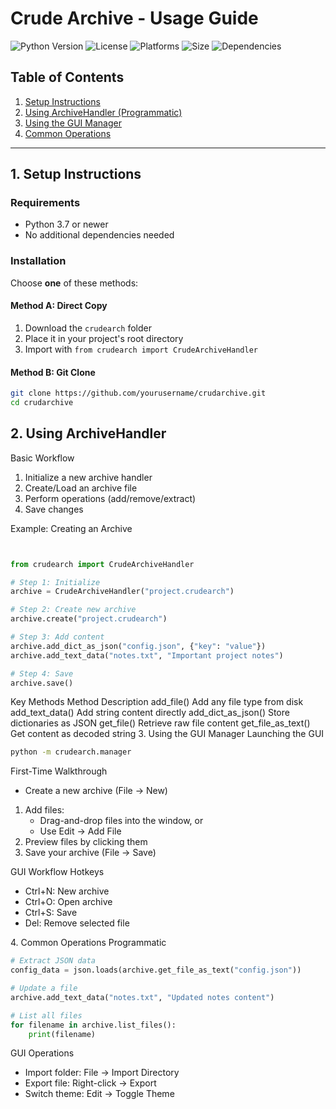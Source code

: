 # Crude Archive - Usage Guide
![Python Version](https://img.shields.io/badge/python-3.7+-blue.svg)
![License](https://img.shields.io/badge/license-MIT-green.svg)
![Platforms](https://img.shields.io/badge/platforms-Windows%20%7C%20macOS%20%7C%20Linux-lightgrey)
![Size](https://img.shields.io/badge/install_size-%3C100KB-success)
![Dependencies](https://img.shields.io/badge/dependencies-none-success)
## Table of Contents
1. [Setup Instructions](#setup)
2. [Using ArchiveHandler (Programmatic)](#archivehandler)
3. [Using the GUI Manager](#gui-manager)
4. [Common Operations](#common-operations)

---

## <a name="setup"></a>1. Setup Instructions

### Requirements
- Python 3.7 or newer
- No additional dependencies needed

### Installation
Choose **one** of these methods:

#### Method A: Direct Copy
1. Download the `crudearch` folder
2. Place it in your project's root directory
3. Import with `from crudearch import CrudeArchiveHandler`

#### Method B: Git Clone
```bash
git clone https://github.com/yourusername/crudarchive.git
cd crudarchive
```

## <a name="archivehandler"></a>2. Using ArchiveHandler
Basic Workflow

1. Initialize a new archive handler
2. Create/Load an archive file
3. Perform operations (add/remove/extract)
4. Save changes

Example: Creating an Archive

```python


from crudearch import CrudeArchiveHandler

# Step 1: Initialize
archive = CrudeArchiveHandler("project.crudearch")

# Step 2: Create new archive
archive.create("project.crudearch")

# Step 3: Add content
archive.add_dict_as_json("config.json", {"key": "value"})
archive.add_text_data("notes.txt", "Important project notes")

# Step 4: Save
archive.save()
```
Key Methods
Method	Description
add_file()	Add any file type from disk
add_text_data()	Add string content directly
add_dict_as_json()	Store dictionaries as JSON
get_file()	Retrieve raw file content
get_file_as_text()	Get content as decoded string
<a name="gui-manager"></a>3. Using the GUI Manager
Launching the GUI

```bash
python -m crudearch.manager
```
First-Time Walkthrough

- Create a new archive (File → New)

1. Add files:
    - Drag-and-drop files into the window, or
    - Use Edit → Add File
2. Preview files by clicking them
3. Save your archive (File → Save)

GUI Workflow
Hotkeys

- Ctrl+N: New archive
- Ctrl+O: Open archive
- Ctrl+S: Save
- Del: Remove selected file

<a name="common-operations"></a>4. Common Operations
Programmatic
``` python
# Extract JSON data
config_data = json.loads(archive.get_file_as_text("config.json"))

# Update a file
archive.add_text_data("notes.txt", "Updated notes content")

# List all files
for filename in archive.list_files():
    print(filename)
```
GUI Operations

- Import folder: File → Import Directory
- Export file: Right-click → Export
- Switch theme: Edit → Toggle Theme
